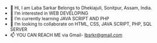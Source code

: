 - 👋 Hi, I am Laba Sarkar Belongs to Dhekiajuli, Sonitpur, Assam, India. 
- 👀 I’m interested in WEB DEVELOPING 
- 🌱 I’m currently learning JAVA SCRIPT AND PHP
- 💞️ I’m looking to collaborate on HTML, CSS, JAVA SCRIPT, PHP, SQL SERVER
- 📫 YOU CAN REACH ME via Gmail- lbsrkr@gmail.com

<!---
lbsrkr/lbsrkr is a ✨ special ✨ repository because its `README.md` (this file) appears on your GitHub profile.
You can click the Preview link to take a look at your changes.
--->
